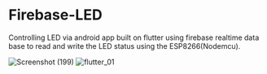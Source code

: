 # Firebase-LED
Controlling LED via android app built on flutter using firebase realtime data base to read and write the LED status using the ESP8266(Nodemcu). 

![Screenshot (199)](https://user-images.githubusercontent.com/64317662/127500795-4d0209b3-bf83-4ee8-9a86-1ffbd03cff00.png)
![flutter_01](https://user-images.githubusercontent.com/64317662/127491746-8ce5af42-b486-482d-ac09-81bd8fb27f7e.png)
